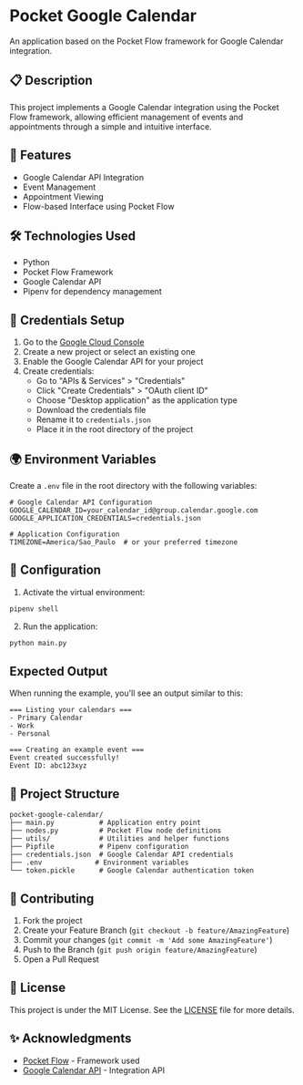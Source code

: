 # Pocket Google Calendar

An application based on the Pocket Flow framework for Google Calendar integration.

## 📋 Description

This project implements a Google Calendar integration using the Pocket Flow framework, allowing efficient management of events and appointments through a simple and intuitive interface.

## 🚀 Features

- Google Calendar API Integration
- Event Management
- Appointment Viewing
- Flow-based Interface using Pocket Flow

## 🛠️ Technologies Used

- Python
- Pocket Flow Framework
- Google Calendar API
- Pipenv for dependency management

## 🔑 Credentials Setup

1. Go to the [Google Cloud Console](https://console.cloud.google.com/)
2. Create a new project or select an existing one
3. Enable the Google Calendar API for your project
4. Create credentials:
   - Go to "APIs & Services" > "Credentials"
   - Click "Create Credentials" > "OAuth client ID"
   - Choose "Desktop application" as the application type
   - Download the credentials file
   - Rename it to `credentials.json`
   - Place it in the root directory of the project

## 🌍 Environment Variables

Create a `.env` file in the root directory with the following variables:

```env
# Google Calendar API Configuration
GOOGLE_CALENDAR_ID=your_calendar_id@group.calendar.google.com
GOOGLE_APPLICATION_CREDENTIALS=credentials.json

# Application Configuration
TIMEZONE=America/Sao_Paulo  # or your preferred timezone
```

## 🔧 Configuration

1. Activate the virtual environment:
```bash
pipenv shell
```

2. Run the application:
```bash
python main.py
```

## Expected Output

When running the example, you'll see an output similar to this:

```
=== Listing your calendars ===
- Primary Calendar
- Work
- Personal

=== Creating an example event ===
Event created successfully!
Event ID: abc123xyz
```


## 📁 Project Structure

```
pocket-google-calendar/
├── main.py           # Application entry point
├── nodes.py          # Pocket Flow node definitions
├── utils/            # Utilities and helper functions
├── Pipfile           # Pipenv configuration
├── credentials.json  # Google Calendar API credentials
├── .env             # Environment variables
└── token.pickle      # Google Calendar authentication token
```

## 🤝 Contributing

1. Fork the project
2. Create your Feature Branch (`git checkout -b feature/AmazingFeature`)
3. Commit your changes (`git commit -m 'Add some AmazingFeature'`)
4. Push to the Branch (`git push origin feature/AmazingFeature`)
5. Open a Pull Request

## 📝 License

This project is under the MIT License. See the [LICENSE](LICENSE) file for more details.

## ✨ Acknowledgments

- [Pocket Flow](https://github.com/the-pocket/PocketFlow) - Framework used
- [Google Calendar API](https://developers.google.com/calendar) - Integration API 